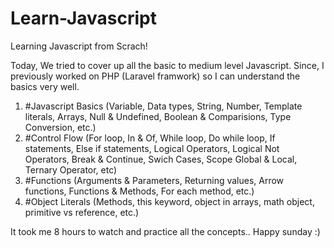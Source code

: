 # Learn-Javascript
Learning Javascript from Scrach!

Today, We tried to cover up all the basic to medium level Javascript. Since, I previously worked on PHP (Laravel framwork) so I can understand the basics very well.

1. #Javascript Basics (Variable, Data types, String, Number, Template literals, Arrays, Null & Undefined, Boolean & Comparisions, Type Conversion, etc.)
2. #Control Flow (For loop, In & Of, While loop, Do while loop, If statements, Else if statements, Logical Operators, Logical Not Operators, Break & Continue, Swich Cases, Scope Global & Local, Ternary Operator, etc)
3. #Functions (Arguments & Parameters, Returning values, Arrow functions, Functions & Methods, For each method, etc.)
4. #Object Literals (Methods, this keyword, object in arrays, math object, primitive vs reference, etc.)


It took me 8 hours to watch and practice all the concepts.. Happy sunday :)
